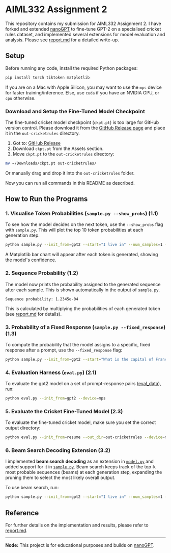 # AIML332 Assignment 2

This repository contains my submission for AIML332 Assignment 2. I have forked and extended [nanoGPT](https://github.com/karpathy/nanoGPT) to fine-tune GPT-2 on a specialised cricket rules dataset, and implemented several extensions for model evaluation and analysis. Please see [report.md](report.md) for a detailed write-up.

## Setup

Before running any code, install the required Python packages:

```bash
pip install torch tiktoken matplotlib
```

If you are on a Mac with Apple Silicon, you may want to use the `mps` device for faster training/inference. Else, use `cuda` if you have an NVIDIA GPU, or `cpu` otherwise.

### Download and Setup the Fine-Tuned Model Checkpoint

The fine-tuned cricket model checkpoint (`ckpt.pt`) is too large for GitHub version control. Please download it from the [GitHub Release page](https://github.com/AlexanderHeffernan/nanoGPT-AIML332-A2/releases/tag/1.0) and place it in the `out-cricketrules` directory.

1. Got to: [GitHub Release](https://github.com/AlexanderHeffernan/nanoGPT-AIML332-A2/releases/tag/1.0)
2. Download `ckpt.pt` from the Assets section.
3. Move `ckpt.pt` to the `out-cricketrules` directory:
```bash
mv ~/Downloads/ckpt.pt out-cricketrules/
```
Or manually drag and drop it into the `out-cricketrules` folder.

Now you can run all commands in this README as described.

## How to Run the Programs

### 1. Visualise Token Probabilities (`sample.py --show_probs`) (1.1)

To see how the model decides on the next token, use the `--show_probs` flag with `sample.py`. This will plot the top 10 token probabilities at each generation step.

```bash
python sample.py --init_from=gpt2 --start="I live in" --num_samples=1 --max_new_tokens=20 --device=mps --show_probs=True
```

A Matplotlib bar chart will appear after each token is generated, showing the model's confidence.

### 2. Sequence Probability (1.2)

The model now prints the probability assigned to the generated sequence after each sample. This is shown automatically in the output of `sample.py`.

```
Sequence probability: 1.2345e-04
```

This is calculated by multiplying the probabilities of each generated token (see [report.md](report.md) for details).

### 3. Probability of a Fixed Response (`sample.py --fixed_response`) (1.3)

To compute the probability that the model assigns to a specific, fixed response after a prompt, use the `--fixed_response` flag:

```bash
python sample.py --init_from=gpt2 --start="What is the capital of France?" --fixed_response="The capital of France is Paris." --num_samples-1 --device=mps
```

### 4. Evaluation Harness (`eval.py`) (2.1)

To evaluate the gpt2 model on a set of prompt-response pairs ([eval_data](eval_data.json)), run:

```bash
python eval.py --init_from=gpt2 --device=mps
```

### 5. Evaluate the Cricket Fine-Tuned Model (2.3)

To evaluate the fine-tuned cricket model, make sure you set the correct output directory:

```bash
python eval.py --init_from=resume --out_dir=out-cricketrules --device=mps
```

### 6. Beam Search Decoding Extension (3.2)

I implemented **beam search decoding** as an extension in [`model.py`](model.py) and added support for it in [`sample.py`](sample.py). Beam search keeps track of the top-k most probable sequences (beams) at each generation step, expanding the pruning them to select the most likely overall output.

To use beam search, run:

```bash
python sample.py --init_from=gpt2 --start="I live in" --num_samples=1 --max_new_tokens=20 --device=mps --beam_search=True --beam_width=3
```

## Reference

For further details on the implementation and results, please refer to [report.md](report.md).

---
**Node:** This project is for educational purposes and builds on [nanoGPT](https://github.com/karpathy/nanoGPT).